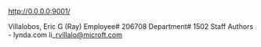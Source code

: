 http://0.0.0.0:9001/

Villalobos, Eric G (Ray) 
Employee# 206708
Department# 1502
Staff Authors - lynda.com
li\_rvillalo@microft.com

